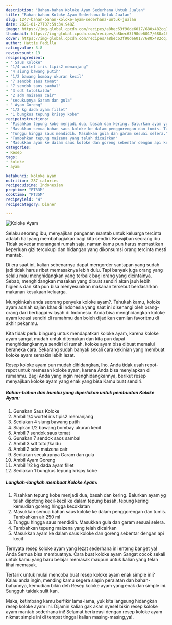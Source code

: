 ```yaml
---
description: "Bahan-bahan Koloke Ayam Sederhana Untuk Jualan"
title: "Bahan-bahan Koloke Ayam Sederhana Untuk Jualan"
slug: 1247-bahan-bahan-koloke-ayam-sederhana-untuk-jualan
date: 2021-01-27T07:59:34.948Z
image: https://img-global.cpcdn.com/recipes/a8bec63f90de6017/680x482cq70/koloke-ayam-foto-resep-utama.jpg
thumbnail: https://img-global.cpcdn.com/recipes/a8bec63f90de6017/680x482cq70/koloke-ayam-foto-resep-utama.jpg
cover: https://img-global.cpcdn.com/recipes/a8bec63f90de6017/680x482cq70/koloke-ayam-foto-resep-utama.jpg
author: Hattie Padilla
ratingvalue: 3.8
reviewcount: 13
recipeingredient:
- " Saus Koloke"
- "1/4 wortel iris tipis2 memanjang"
- "4 siung bawang putih"
- "1/2 bawang bombay ukuran kecil"
- "7 sendok saus tomat"
- "7 sendok saos sambal"
- "3 sdt totolkaldu"
- "2 sdm maizena cair"
- "secukupnya Garam dan gula"
- " Ayam Goreng"
- "1/2 kg dada ayam fillet"
- "1 bungkus tepung krispy kobe"
recipeinstructions:
- "Pisahkan tepung kobe menjadi dua, basah dan kering. Balurkan ayam yg telah dipotong kecil-kecil ke dalam tepung basah, tepung kering kemudian goreng hingga kecoklatan"
- "Masukkan semua bahan saus koloke ke dalam penggorengan dan tumis. Tambahkan air 250 ml"
- "Tunggu hingga saus mendidih. Masukkan gula dan garam sesuai selera."
- "Tambahkan tepung maizena yang telah dicairkan"
- "Masukkan ayam ke dalam saus koloke dan goreng sebentar dengan api kecil"
categories:
- Resep
tags:
- koloke
- ayam

katakunci: koloke ayam 
nutrition: 287 calories
recipecuisine: Indonesian
preptime: "PT33M"
cooktime: "PT35M"
recipeyield: "4"
recipecategory: Dinner

---
```



![Koloke Ayam](https://img-global.cpcdn.com/recipes/a8bec63f90de6017/680x482cq70/koloke-ayam-foto-resep-utama.jpg)

Selaku seorang ibu, menyajikan panganan mantab untuk keluarga tercinta adalah hal yang membahagiakan bagi kita sendiri. Kewajiban seorang ibu Tidak sekedar menangani rumah saja, namun kamu pun harus memastikan keperluan gizi tercukupi dan hidangan yang dikonsumsi orang tercinta mesti mantab.

Di era  saat ini, kalian sebenarnya dapat mengorder santapan yang sudah jadi tidak harus ribet memasaknya lebih dulu. Tapi banyak juga orang yang selalu mau menghidangkan yang terbaik bagi orang yang dicintainya. Sebab, menghidangkan masakan yang dibuat sendiri akan jauh lebih higienis dan kita pun bisa menyesuaikan makanan tersebut berdasarkan makanan kesukaan keluarga. 



Mungkinkah anda seorang penyuka koloke ayam?. Tahukah kamu, koloke ayam adalah sajian khas di Indonesia yang saat ini disenangi oleh orang-orang dari berbagai wilayah di Indonesia. Anda bisa menghidangkan koloke ayam kreasi sendiri di rumahmu dan boleh dijadikan camilan favoritmu di akhir pekanmu.

Kita tidak perlu bingung untuk mendapatkan koloke ayam, karena koloke ayam sangat mudah untuk ditemukan dan kita pun dapat menghidangkannya sendiri di rumah. koloke ayam bisa dibuat memalui beraneka cara. Sekarang sudah banyak sekali cara kekinian yang membuat koloke ayam semakin lebih lezat.

Resep koloke ayam pun mudah dihidangkan, lho. Anda tidak usah repot-repot untuk memesan koloke ayam, karena Anda bisa menyiapkan di rumahmu. Bagi Anda yang ingin menghidangkannya, berikut resep menyajikan koloke ayam yang enak yang bisa Kamu buat sendiri.

<!--inarticleads1-->

##### Bahan-bahan dan bumbu yang diperlukan untuk pembuatan Koloke Ayam:

1. Gunakan  Saus Koloke
1. Ambil 1/4 wortel iris tipis2 memanjang
1. Sediakan 4 siung bawang putih
1. Siapkan 1/2 bawang bombay ukuran kecil
1. Ambil 7 sendok saus tomat
1. Gunakan 7 sendok saos sambal
1. Ambil 3 sdt totol/kaldu
1. Ambil 2 sdm maizena cair
1. Sediakan secukupnya Garam dan gula
1. Ambil  Ayam Goreng
1. Ambil 1/2 kg dada ayam fillet
1. Sediakan 1 bungkus tepung krispy kobe




<!--inarticleads2-->

##### Langkah-langkah membuat Koloke Ayam:

1. Pisahkan tepung kobe menjadi dua, basah dan kering. Balurkan ayam yg telah dipotong kecil-kecil ke dalam tepung basah, tepung kering kemudian goreng hingga kecoklatan
1. Masukkan semua bahan saus koloke ke dalam penggorengan dan tumis. Tambahkan air 250 ml
1. Tunggu hingga saus mendidih. Masukkan gula dan garam sesuai selera.
1. Tambahkan tepung maizena yang telah dicairkan
1. Masukkan ayam ke dalam saus koloke dan goreng sebentar dengan api kecil




Ternyata resep koloke ayam yang lezat sederhana ini enteng banget ya! Anda Semua bisa membuatnya. Cara buat koloke ayam Sangat cocok sekali untuk kamu yang baru belajar memasak maupun untuk kalian yang telah lihai memasak.

Tertarik untuk mulai mencoba buat resep koloke ayam enak simple ini? Kalau anda ingin, mending kamu segera siapin peralatan dan bahan-bahannya, kemudian bikin deh Resep koloke ayam yang enak dan simple ini. Sungguh taidak sulit kan. 

Maka, ketimbang kamu berfikir lama-lama, yuk kita langsung hidangkan resep koloke ayam ini. Dijamin kalian gak akan nyesel bikin resep koloke ayam mantab sederhana ini! Selamat berkreasi dengan resep koloke ayam nikmat simple ini di tempat tinggal kalian masing-masing,ya!.

